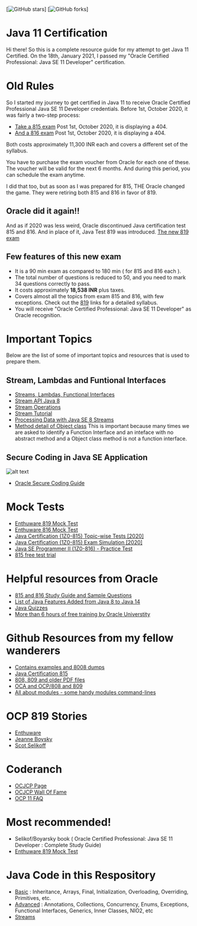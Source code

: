 [![GitHub stars](https://img.shields.io/github/stars/ravi2519/JavaCertification.svg?style=social&label=Star&maxAge=2592000)]
[![GitHub forks](https://img.shields.io/github/forks/ravi2519/JavaCertification.svg?style=social&label=Fork&maxAge=2592000)]



# Java 11 Certification

Hi there! So this is a complete resource guide for my attempt to get Java 11 Certified. 
On the 18th, January 2021, I passed my "Oracle Certified Professional: Java SE 11 Developer" certification.

# Old Rules

So I started my journey to get certified in Java 11 to receive Oracle Certified Professional Java SE 11 Developer credentials. Before 1st, October 2020, it was fairly a two-step process:
 - [Take a 815 exam](https://education.oracle.com/java-se-11-programmer-i/pexam_1Z0-815) Post 1st, October 2020, it is displaying a 404.
 - [And a 816 exam](https://education.oracle.com/java-se-11-programmer-i/pexam_1Z0-816) Post 1st, October 2020, it is displaying a 404.

Both costs approximately 11,300 INR each and covers a different set of the syllabus.

You have to purchase the exam voucher from Oracle for each one of these. The voucher will be valid for the next 6 months. And during this period, you can schedule the exam anytime.

I did that too, but as soon as I was prepared for 815, THE Oracle changed the game. They were retiring both 815 and 816 in favor of 819.

## Oracle did it again!!

And as if 2020 was less weird, Oracle discontinued Java certification test 815 and 816. And in place of it, Java Test 819 was introduced.
[The new 819 exam](https://education.oracle.com/java-se-11-developer/pexam_1Z0-819)

## Few features of this new exam
- It is a 90 min exam as compared to 180 min ( for 815 and 816 each ).
- The total number of questions is reduced to 50, and you need to mark 34 questions correctly to pass.
- It costs approximately **18,538 INR** plus taxes.
- Covers almost all the topics from exam 815 and 816, with few exceptions. Check out the [819](https://education.oracle.com/java-se-11-developer/pexam_1Z0-819) links for a detailed syllabus.
- You will receive "Oracle Certified Professional: Java SE 11 Developer" as Oracle recognition.


# Important Topics
Below are the list of some of important topics and resources that is used to prepare them.

## Stream, Lambdas and Funtional Interfaces 
- [Streams, Lambdas, Functional Interfaces](https://www.linkedin.com/learning/functional-programming-with-streams-in-java-9)
- [Stream API Java 8](https://docs.oracle.com/javase/8/docs/api/java/util/stream/Stream.html)
- [Stream Operations](https://docs.oracle.com/javase/8/docs/api/java/util/stream/package-summary.html#StreamOps)
- [Stream Tutorial](https://www.baeldung.com/java-8-streams)
- [Processing Data with Java SE 8 Streams](https://www.oracle.com/technical-resources/articles/java/ma14-java-se-8-streams.html)
- [Method detail of Object class](https://docs.oracle.com/javase/8/docs/api/java/lang/Object.html)
  This is important because many times we are asked to identify a Function Interface and an inteface with no abstract method and a Object class method is not a function interface.
  
## Secure Coding in Java SE Application
![alt text](./resources/exploits_of_a_mom.png)
- [Oracle Secure Coding Guide](https://www.oracle.com/java/technologies/javase/seccodeguide.html#9)


# Mock Tests
- [Enthuware 819 Mock Test](https://enthuware.com/java-certification-mock-exams/oracle-certified-professional/ocp-java-11-exam-1z0-819)
- [Enthuware 816 Mock Test](https://sites.fastspring.com/enthuware/product/1z0816)
- [Java Certification (1Z0-815) Topic-wise Tests [2020]](https://www.udemy.com/course/java-11_1z0-815/)
- [Java Certification (1Z0-815) Exam Simulation [2020]](https://www.udemy.com/course/java-se-11_1z0-815/)
- [Java SE Programmer II (1Z0-816) - Practice Test](https://www.udemy.com/course/java-se-programmer-ii-1z0-816-practice-test/)
- [815 free test trial](https://certify.cybervista.net/products/oracle/java-se-11-programmer-i-ocp-free-trial/)

# Helpful resources from Oracle

- [815 and 816 Study Guide and Sample Questions](https://www.oracle.com/a/ocom/img/dc/ww-java11-programmer-study-guide.pdf?intcmp=WWOUCERTBLOGECBYK051720)
- [List of Java Features Added from Java 8 to Java 14](https://ondro.inginea.eu/index.php/new-features-between-java-8-and-java-14/)
- [Java Quizzes](https://blogs.oracle.com/javamagazine/quiz-2)
- [More than 6 hours of free training by Oracle Universtity](https://learn.oracle.com/ols/module/overview/40805/79727)

# Github Resources from my fellow wanderers

- [Contains examples and 8008 dumps](https://github.com/springapidev/java-certification)
- [Java Certification 815](https://github.com/mariazevedo88/java-certification-oca)
- [808, 809 and older PDF files](https://github.com/MohamedDhiaJemai/Books-to-Prepare-Oracle-Java-Certification-Exams)
- [OCA and OCP/808 and 809](https://github.com/egenerat/java-8-certification)
- [All about modules - some handy modules command-lines](https://github.com/boyarsky/sybex-1Z0-815-chapter-11)

# OCP 819 Stories
- [Enthuware](https://enthuware.com/oca-ocp-java-certification-resources/255-java-certification-819-experience)
- [Jeanne Boysky](https://www.selikoff.net/2020/09/26/jeannes-experience-taking-the-1z0-819-in-the-time-of-covid-19/)
- [Scot Selikoff](https://www.selikoff.net/2020/10/06/taking-the-1z0-819-exam-study-everything-and-watch-the-clock-part-2-of-2/)

# Coderanch
- [OCJCP Page](https://coderanch.com/f/24/java-programmer-OCPJP)
- [OCJCP Wall Of Fame](https://coderanch.com/wiki/659976/OCPJP-Wall-Fame)
- [OCP 11 FAQ](https://coderanch.com/wiki/707568/certification/OCP-FAQ)

# Most recommended!

- Selikof/Boyarsky book ( Oracle Certified Professional: Java SE 11 Developer : Complete Study Guide)
- [Enthuware 819 Mock Test](https://enthuware.com/java-certification-mock-exams/oracle-certified-professional/ocp-java-11-exam-1z0-819)

# Java Code in this Respository
- [Basic](https://github.com/ravi2519/JavaCertification/tree/master/basics) : Inheritance, Arrays, Final, Initialization, Overloading, Overriding, Primitives, etc.
- [Advanced](https://github.com/ravi2519/JavaCertification/tree/master/advanced) : Annotations, Collections, Concurrency, Enums, Exceptions, Functional Interfaces, Generics, Inner Classes, NIO2, etc
- [Streams](https://github.com/ravi2519/JavaCertification/tree/master/streams)


